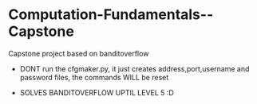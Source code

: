 # Computation-Fundamentals--Capstone

Capstone project based on banditoverflow

- DONT run the cfgmaker.py, it just creates address,port,username and password files, the commands WILL be reset

- SOLVES BANDITOVERFLOW UPTIL LEVEL 5 :D 
